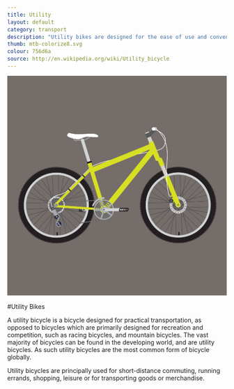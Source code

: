 ```yaml
---
title: Utility
layout: default
category: transport
description: "Utility bikes are designed for the ease of use and convenience in short-distance travel."
thumb: mtb-colorize8.svg
colour: 756d6a
source: http://en.wikipedia.org/wiki/Utility_bicycle
---
```


![Utility bike photo](../img/bikes/mtb-colorize8.svg)

#Utility Bikes

A utility bicycle is a bicycle designed for practical transportation, as opposed to bicycles which are primarily designed for recreation and competition, such as racing bicycles, and mountain bicycles. The vast majority of bicycles can be found in the developing world, and are utility bicycles. As such utility bicycles are the most common form of bicycle globally.

Utility bicycles are principally used for short-distance commuting, running errands, shopping, leisure or for transporting goods or merchandise.